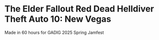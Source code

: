 # The Elder Fallout Red Dead Helldiver Theft Auto 10: New Vegas
Made in 60 hours for GADIG 2025 Spring Jamfest
